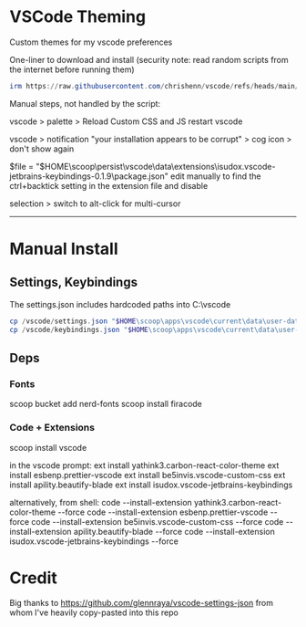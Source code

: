 # VSCode Theming

Custom themes for my vscode preferences

One-liner to download and install (security note: read random scripts from the internet before running them)
```powershell
irm https://raw.githubusercontent.com/chrishenn/vscode/refs/heads/main/install.ps1 | iex
```

Manual steps, not handled by the script:

vscode > palette > Reload Custom CSS and JS 
restart vscode

vscode > notification "your installation appears to be corrupt" > cog icon > don't show again

$file = "$HOME\scoop\persist\vscode\data\extensions\isudox.vscode-jetbrains-keybindings-0.1.9\package.json"
edit manually to find the ctrl+backtick setting in the extension file and disable

selection > switch to alt-click for multi-cursor

---

# Manual Install

## Settings, Keybindings

The settings.json includes hardcoded paths into C:\vscode

```powershell
cp /vscode/settings.json "$HOME\scoop\apps\vscode\current\data\user-data\User\settings.json" -force
cp /vscode/keybindings.json "$HOME\scoop\apps\vscode\current\data\user-data\User\keybindings.json" -force
```


## Deps 

### Fonts

scoop bucket add nerd-fonts
scoop install firacode


### Code + Extensions

scoop install vscode

in the vscode prompt:
ext install yathink3.carbon-react-color-theme
ext install esbenp.prettier-vscode
ext install be5invis.vscode-custom-css
ext install apility.beautify-blade
ext install isudox.vscode-jetbrains-keybindings

alternatively, from shell:
code --install-extension yathink3.carbon-react-color-theme --force
code --install-extension esbenp.prettier-vscode --force
code --install-extension be5invis.vscode-custom-css --force
code --install-extension apility.beautify-blade --force
code --install-extension isudox.vscode-jetbrains-keybindings --force



# Credit

Big thanks to https://github.com/glennraya/vscode-settings-json from whom I've heavily copy-pasted into this repo